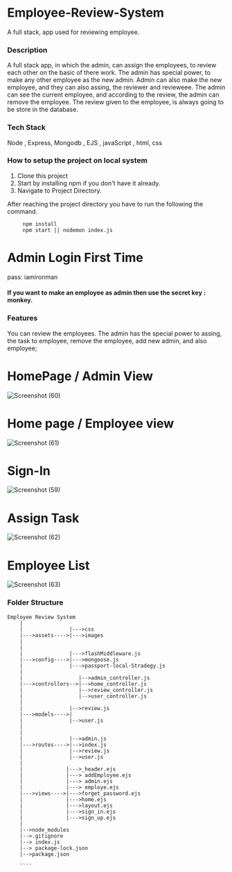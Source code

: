 # Employee-Review-System
A full stack, app used for reviewing employee.

### Description

A full stack app, in which the admin, can assign the employees, to review each other on the basic of there work. The admin has special power, to make any other employee
as the new admin. Admin can also make the new employee, and they can also assing, the reviewer and revieweee. The admin can see the current employee, and according to the
review, the admin can remove the employee. The review given to the employee, is always going to be store in the database.


### Tech Stack

Node , Express, Mongodb , EJS , javaScript , html, css

### How to setup the project on local system

  1. Clone this project
  2. Start by installing npm if you don't have it already.
  3. Navigate to Project Directory.

After reaching the project directory you have to run the following the command.
   ```` 
        npm install 
        npm start || nodemon index.js
   ````
   
 # Admin Login First Time 
 pass: iamironman

#### If you want to make an employee as admin then use the secret key : monkey.

### Features

  You can review the employees. The admin has the special power to assing, the task to employee, remove the employee, add new admin, and also employee;
  
  
  # HomePage / Admin View
 ![Screenshot (60)](https://github.com/Sanketsayal/employee-review/assets/57364941/9e36a11f-bb0f-4a22-bb08-44e958852102)

  
  # Home page / Employee view
 ![Screenshot (61)](https://github.com/Sanketsayal/employee-review/assets/57364941/ea61bcd9-225b-405d-8081-2fab11cf0b2d)


  # Sign-In
 ![Screenshot (59)](https://github.com/Sanketsayal/employee-review/assets/57364941/3e671d84-ece8-47bc-af9b-6978d2176e06)
  
  # Assign Task
  ![Screenshot (62)](https://github.com/Sanketsayal/employee-review/assets/57364941/e2517a23-6719-4c78-bce8-846bdfa09d3a)


  # Employee List
![Screenshot (63)](https://github.com/Sanketsayal/employee-review/assets/57364941/6f7f0e90-d917-41db-8db7-90a90decaab9)


  

### Folder Structure

```
Employee Review System
    |
    |               |--->css
    |--->assets---->|--->images
    |             
    |
    |               |--->flashMiddleware.js
    |--->config---->|--->mongoose.js
    |               |--->passport-local-Stradegy.js
    |
    |                  |-->admin_controller.js
    |--->controllers-->|-->home_controller.js
    |                  |-->review_controller.js
    |                  |-->user_controller.js
    |
    |               |-->review.js
    |--->models---->|
    |               |-->user.js
    |
    |              
    |               |-->admin.js
    |--->routes---->|-->index.js
    |               |-->review.js
    |               |-->user.js
    |
    |              |--->_header.ejs
    |              |---> addEmployee.ejs
    |              |---> admin.ejs
    |              |---> employe.ejs
    |--->views---->|--->forget_password.ejs
    |              |--->home.ejs
    |              |--->layout.ejs
    |              |--->sign_in.ejs
    |              |--->sign_up.ejs
    |
    |-->node_modules
    |-->.gitignore
    |--> index.js
    |--> package-lock.json
    |-->package.json
    
    ````
